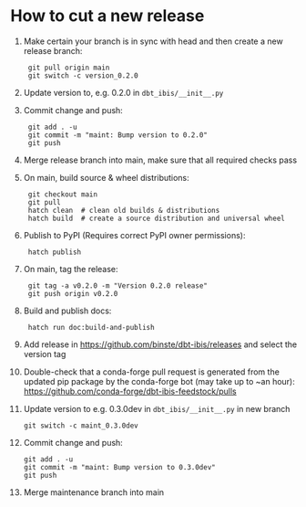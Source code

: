 # How to cut a new release
1. Make certain your branch is in sync with head and then create a new release branch:

        git pull origin main
        git switch -c version_0.2.0

2. Update version to, e.g. 0.2.0 in `dbt_ibis/__init__.py`

3. Commit change and push:

        git add . -u
        git commit -m "maint: Bump version to 0.2.0"
        git push

4. Merge release branch into main, make sure that all required checks pass

5. On main, build source & wheel distributions:

        git checkout main
        git pull
        hatch clean  # clean old builds & distributions
        hatch build  # create a source distribution and universal wheel

6. Publish to PyPI (Requires correct PyPI owner permissions):

        hatch publish

7. On main, tag the release:

        git tag -a v0.2.0 -m "Version 0.2.0 release"
        git push origin v0.2.0

8. Build and publish docs:

        hatch run doc:build-and-publish

9. Add release in https://github.com/binste/dbt-ibis/releases and select the version tag

10. Double-check that a conda-forge pull request is generated from the updated
    pip package by the conda-forge bot (may take up to ~an hour):
    https://github.com/conda-forge/dbt-ibis-feedstock/pulls

11. Update version to e.g. 0.3.0dev in `dbt_ibis/__init__.py` in new branch

        git switch -c maint_0.3.0dev

12. Commit change and push:

        git add . -u
        git commit -m "maint: Bump version to 0.3.0dev"
        git push

13. Merge maintenance branch into main
